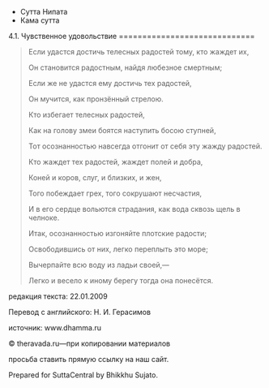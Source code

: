 









* Сутта Нипата
* Кама сутта


4\.1\. Чувственное удовольствие
\=\=\=\=\=\=\=\=\=\=\=\=\=\=\=\=\=\=\=\=\=\=\=\=\=\=\=\=\=




> Если удастся достичь телесных радостей тому, кто жаждет их,  
> 
> Он становится радостным, найдя любезное смертным;  
> 
> Если же не удастся ему достичь тех радостей,  
> 
> Он мучится, как пронзённый стрелою\.
> 
> 
> Кто избегает телесных радостей,  
> 
> Как на голову змеи боятся наступить босою ступней,  
> 
> Тот осознанностью навсегда отгонит от себя эту жажду радостей\.
> 
> 
> Кто жаждет тех радостей, жаждет полей и добра,  
> 
> Коней и коров, слуг, и близких, и жен,  
> 
> Того побеждает грех, того сокрушают несчастия,  
> 
> И в его сердце вольются страдания, как вода сквозь щель в челноке\.
> 
> 
> Итак, осознанностью изгоняйте плотские радости;  
> 
> Освободившись от них, легко переплыть это море;  
> 
> Вычерпайте всю воду из ладьи своей,—  
> 
> Легко и весело к иному берегу тогда она понесётся\.



редакция текста: 22\.01\.2009


Перевод с английского: Н\. И\. Герасимов


источник: www\.dhamma\.ru


© theravada\.ru—при копировании материалов


просьба ставить прямую ссылку на наш сайт\.


Prepared for SuttaCentral by Bhikkhu Sujato\.






